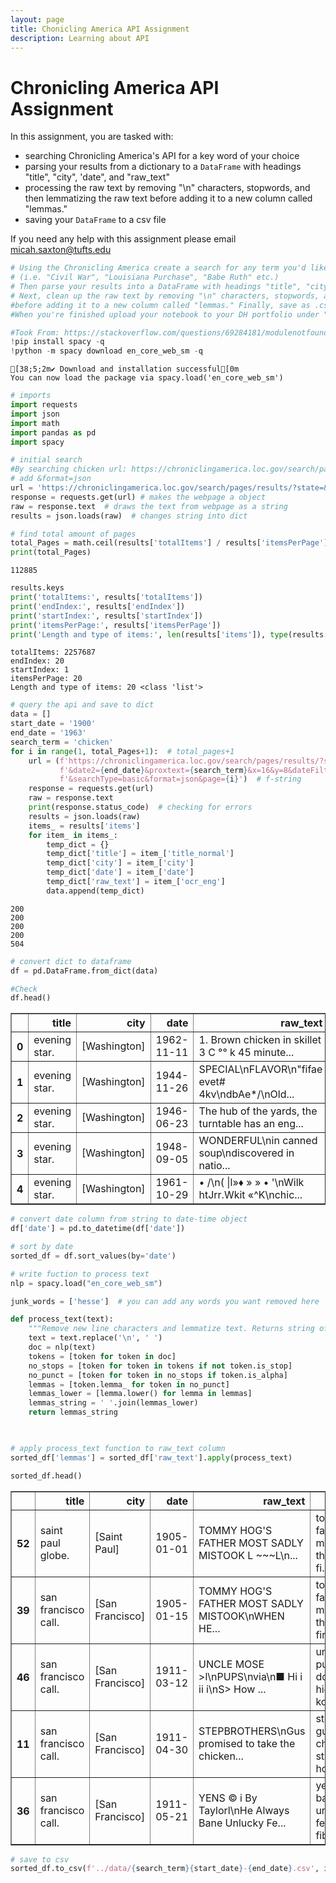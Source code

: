 ```yaml
---
layout: page
title: Chonicling America API Assignment
description: Learning about API
---
```


# Chronicling America API Assignment
In this assignment, you are tasked with:
* searching Chronicling America's API for a key word of your choice
* parsing your results from a dictionary to a `DataFrame` with headings "title", "city", 'date", and "raw_text"
* processing the raw text by removing "\n" characters, stopwords, and then lemmatizing the raw text before adding it to a new column called "lemmas."
* saving your `DataFrame` to a csv file

If you need any help with this assignment please email micah.saxton@tufts.edu



```python
# Using the Chronicling America create a search for any term you'd like 
# (i.e. "Civil War", "Louisiana Purchase", "Babe Ruth" etc.) 
# Then parse your results into a DataFrame with headings "title", "city", 'date", and "raw_text". 
# Next, clean up the raw text by removing "\n" characters, stopwords, and then lemmatize the raw text 
#before adding it to a new column called "lemmas." Finally, save as .csv. 
#When you're finished upload your notebook to your DH portfolio under "Exercises."
```


```python
#Took From: https://stackoverflow.com/questions/69284181/modulenotfounderror-no-module-named-en-core-web-sm
!pip install spacy -q
!python -m spacy download en_core_web_sm -q
```

    [38;5;2m✔ Download and installation successful[0m
    You can now load the package via spacy.load('en_core_web_sm')



```python
# imports
import requests
import json
import math
import pandas as pd
import spacy
```


```python
# initial search
#By searching chicken url: https://chroniclingamerica.loc.gov/search/pages/results/?state=&date1=1777&date2=1963&proxtext=chicken&x=18&y=15&dateFilterType=yearRange&rows=20&searchType=basic
# add &format=json
url = 'https://chroniclingamerica.loc.gov/search/pages/results/?state=&date1=1777&date2=1963&proxtext=chicken&x=16&y=8&dateFilterType=yearRange&rows=20&searchType=basic&format=json'
response = requests.get(url) # makes the webpage a object
raw = response.text  # draws the text from webpage as a string
results = json.loads(raw)  # changes string into dict

```


```python
# find total amount of pages
total_Pages = math.ceil(results['totalItems'] / results['itemsPerPage'])
print(total_Pages)
```

    112885



```python
results.keys
print('totalItems:', results['totalItems'])
print('endIndex:', results['endIndex'])
print('startIndex:', results['startIndex'])
print('itemsPerPage:', results['itemsPerPage'])
print('Length and type of items:', len(results['items']), type(results['items']))
```

    totalItems: 2257687
    endIndex: 20
    startIndex: 1
    itemsPerPage: 20
    Length and type of items: 20 <class 'list'>



```python
# query the api and save to dict 
data = []
start_date = '1900'
end_date = '1963'
search_term = 'chicken'
for i in range(1, total_Pages+1):  # total_pages+1
    url = (f'https://chroniclingamerica.loc.gov/search/pages/results/?state=&date1={start_date}'
           f'&date2={end_date}&proxtext={search_term}&x=16&y=8&dateFilterType=yearRange&rows=20'
           f'&searchType=basic&format=json&page={i}')  # f-string
    response = requests.get(url)
    raw = response.text
    print(response.status_code)  # checking for errors
    results = json.loads(raw)
    items_ = results['items']
    for item_ in items_:
        temp_dict = {}
        temp_dict['title'] = item_['title_normal']
        temp_dict['city'] = item_['city']
        temp_dict['date'] = item_['date']
        temp_dict['raw_text'] = item_['ocr_eng']
        data.append(temp_dict)
```

    200
    200
    200
    200
    504


```python
# convert dict to dataframe
df = pd.DataFrame.from_dict(data)
```


```python
#Check
df.head()
```

<div>
<style scoped>
    .dataframe tbody tr th:only-of-type {
        vertical-align: middle;
    }

    .dataframe tbody tr th {
        vertical-align: top;
    }

    .dataframe thead th {
        text-align: right;
    }
</style>
<table border="1" class="dataframe">
  <thead>
    <tr style="text-align: right;">
      <th></th>
      <th>title</th>
      <th>city</th>
      <th>date</th>
      <th>raw_text</th>
    </tr>
  </thead>
  <tbody>
    <tr>
      <th>0</th>
      <td>evening star.</td>
      <td>[Washington]</td>
      <td>1962-11-11</td>
      <td>1. Brown chicken in skillet 3 C °° k 45 minute...</td>
    </tr>
    <tr>
      <th>1</th>
      <td>evening star.</td>
      <td>[Washington]</td>
      <td>1944-11-26</td>
      <td>SPECIAL\nFLAVOR\n"fifae evet# 4kv\ndbAe*/\nOld...</td>
    </tr>
    <tr>
      <th>2</th>
      <td>evening star.</td>
      <td>[Washington]</td>
      <td>1946-06-23</td>
      <td>The hub of the yards, the turntable has an eng...</td>
    </tr>
    <tr>
      <th>3</th>
      <td>evening star.</td>
      <td>[Washington]</td>
      <td>1948-09-05</td>
      <td>WONDERFUL\nin canned soup\ndiscovered in natio...</td>
    </tr>
    <tr>
      <th>4</th>
      <td>evening star.</td>
      <td>[Washington]</td>
      <td>1961-10-29</td>
      <td>• /\n( |l»♦ » » • '\nWilk htJrr.Wkit «^K\nchic...</td>
    </tr>
  </tbody>
</table>
</div>




```python
# convert date column from string to date-time object
df['date'] = pd.to_datetime(df['date'])
```


```python
# sort by date
sorted_df = df.sort_values(by='date')
```


```python
# write fuction to process text
nlp = spacy.load("en_core_web_sm")

junk_words = ['hesse']  # you can add any words you want removed here

def process_text(text):
    """Remove new line characters and lemmatize text. Returns string of lemmas"""
    text = text.replace('\n', ' ')
    doc = nlp(text)
    tokens = [token for token in doc]
    no_stops = [token for token in tokens if not token.is_stop]
    no_punct = [token for token in no_stops if token.is_alpha]
    lemmas = [token.lemma_ for token in no_punct]
    lemmas_lower = [lemma.lower() for lemma in lemmas]
    lemmas_string = ' '.join(lemmas_lower)
    return lemmas_string
    
```


```python

```


```python
# apply process_text function to raw_text column
sorted_df['lemmas'] = sorted_df['raw_text'].apply(process_text)
```


```python
sorted_df.head()
```




<div>
<style scoped>
    .dataframe tbody tr th:only-of-type {
        vertical-align: middle;
    }

    .dataframe tbody tr th {
        vertical-align: top;
    }

    .dataframe thead th {
        text-align: right;
    }
</style>
<table border="1" class="dataframe">
  <thead>
    <tr style="text-align: right;">
      <th></th>
      <th>title</th>
      <th>city</th>
      <th>date</th>
      <th>raw_text</th>
      <th>lemmas</th>
    </tr>
  </thead>
  <tbody>
    <tr>
      <th>52</th>
      <td>saint paul globe.</td>
      <td>[Saint Paul]</td>
      <td>1905-01-01</td>
      <td>TOMMY HOG'S FATHER MOST SADLY MISTOOK L ~~~L\n...</td>
      <td>tommy hog father sadly mistook l think easy fi...</td>
    </tr>
    <tr>
      <th>39</th>
      <td>san francisco call.</td>
      <td>[San Francisco]</td>
      <td>1905-01-15</td>
      <td>TOMMY HOG'S FATHER MOST SADLY MISTOOK\nWHEN HE...</td>
      <td>tommy hog father sadly mistook think easy fire...</td>
    </tr>
    <tr>
      <th>46</th>
      <td>san francisco call.</td>
      <td>[San Francisco]</td>
      <td>1911-03-12</td>
      <td>UNCLE MOSE &gt;l\nPUPS\nvia\n■ Hi i ii i\nS&gt; How ...</td>
      <td>uncle mose l pups hi ii s dog know hid snow ko...</td>
    </tr>
    <tr>
      <th>11</th>
      <td>san francisco call.</td>
      <td>[San Francisco]</td>
      <td>1911-04-30</td>
      <td>STEPBROTHERS\nGus promised to take the chicken...</td>
      <td>stepbrothers gus promise chicken straight home...</td>
    </tr>
    <tr>
      <th>36</th>
      <td>san francisco call.</td>
      <td>[San Francisco]</td>
      <td>1911-05-21</td>
      <td>YENS © i By Taylorl\nHe Always Bane Unlucky Fe...</td>
      <td>yens taylorl bane unlucky feßer willie fibb dw...</td>
    </tr>
  </tbody>
</table>
</div>




```python
# save to csv
sorted_df.to_csv(f'../data/{search_term}{start_date}-{end_date}.csv', index=False)
```

